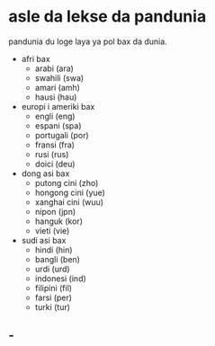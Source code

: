 # asle da lekse da pandunia
  
pandunia du loge laya ya pol bax da dunia.
  
- afri bax
    - arabi (ara)
    - swahili (swa)
    - amari (amh)
    - hausi (hau)
- europi i ameriki bax
    - engli (eng)
    - espani (spa)
    - portugali (por)
    - fransi (fra)
    - rusi (rus)
    - doici (deu)
- dong asi bax
    - putong cini (zho)
    - hongong cini (yue)
    - xanghai cini (wuu)
    - nipon (jpn)
    - hanguk (kor)
    - vieti (vie)
- sudi asi bax
    - hindi (hin)
    - bangli (ben)
    - urdi (urd)
    - indonesi (ind)
    - filipini (fil)
    - farsi (per)
    - turki (tur)

## -


